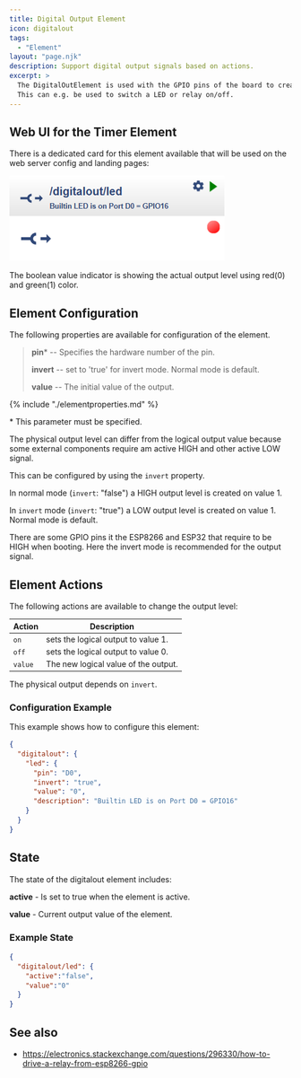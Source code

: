 ```yaml
---
title: Digital Output Element
icon: digitalout
tags:
  - "Element"
layout: "page.njk"
description: Support digital output signals based on actions.
excerpt: >
  The DigitalOutElement is used with the GPIO pins of the board to create a digital output level based on actions sent to the element.
  This can e.g. be used to switch a LED or relay on/off. 
---
```


## Web UI for the Timer Element

There is a dedicated card for this element available that will be used on the web server config and landing pages:

![DigitalOut Web UI](/elements/digitaloutui.png)

The boolean value indicator is showing the actual output level using red(0) and green(1) color.


## Element Configuration

<object data="/element.svg?digitalout" type="image/svg+xml"></object>

The following properties are available for configuration of the element.

> **pin**\*  -- Specifies the hardware number of the pin.
>
> **invert** -- set to 'true' for invert mode. Normal mode is default.
>
> **value**  -- The initial value of the output.

{% include "./elementproperties.md" %}

\* This parameter must be specified.

The physical output level can differ from the logical output value because some external components require am active HIGH and other active LOW signal.

This can be configured by using the `invert` property.

In normal mode (`invert`: "false") a HIGH output level is created on value 1.

In `invert` mode (`invert`: "true") a LOW output level is created on value 1. Normal mode is default.

There are some GPIO pins it the ESP8266 and ESP32 that require to be HIGH when booting. Here the invert mode is recommended for the output signal.


## Element Actions

The following actions are available to change the output level:

| Action  | Description                          |
| ------- | ------------------------------------ |
| `on`    | sets the logical output to value 1.  |
| `off`   | sets the logical output to value 0.  |
| `value` | The new logical value of the output. |

The physical output depends on `invert`.


### Configuration Example

This example shows how to configure this element:

``` json
{
  "digitalout": {
    "led": {
      "pin": "D0",
      "invert": "true",
      "value": "0",
      "description": "Builtin LED is on Port D0 = GPIO16"
    }
  }
}
```

## State

The state of the digitalout element includes:

**active** - Is set to true when the element is active.

**value** - Current output value of the element.


### Example State

``` json
{
  "digitalout/led": {
    "active":"false",
    "value":"0"
  }
}
```


## See also

* <https://electronics.stackexchange.com/questions/296330/how-to-drive-a-relay-from-esp8266-gpio>

